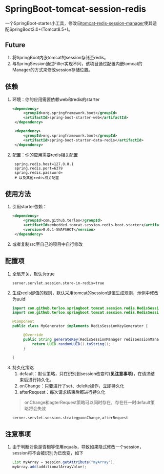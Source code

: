 # SpringBoot-tomcat-session-redis

一个SpringBoot-starter小工具，修改自[tomcat-redis-session-manager](https://github.com/jcoleman/tomcat-redis-session-manager)使其适配SpringBoot2.0+(Tomcat8.5+)。

## Future
1. 将SpringBoot内嵌tomcat的session存储至redis。
2. 与SpringSession通过Filter实现不同，该项目通过配置内嵌tomcat的Manager的方式来修改session存储位置。

## 依赖
1. 环境：你的应用需要依赖web和redis的starter
   ```xml
   <dependency>
        <groupId>org.springframework.boot</groupId>
        <artifactId>spring-boot-starter-web</artifactId>
    </dependency>

    <dependency>
        <groupId>org.springframework.boot</groupId>
        <artifactId>spring-boot-starter-data-redis</artifactId>
    </dependency>
   ```
2. 配置：你的应用需要redis相关配置
   ```properties
    spring.redis.host=127.0.0.1
    spring.redis.port=6379
    spring.redis.password=
    # 以及其他redis相关配置
   ```

## 使用方法
1. 引用starter依赖：
   ```xml
   <dependency>
        <groupId>com.github.terloo</groupId>
        <artifactId>embedded-tomcat-session-redis-boot-starter</artifactId>
        <version>0.0.1-SNAPSHOT</version>
    </dependency>
   ```
2. 或者复制src至自己的项目中自行修改

## 配置项
1. 全局开关，默认为true
   ```properties
   server.servlet.session.store-in-redis=true
   ```
2. 生成redis键值的规则，默认采用tomcat的session键值生成规则，示例中修改为uuid
   ```java
   import com.github.terloo.springboot.tomcat.session.redis.RedisSessionKeyGenerator;
   import com.github.terloo.springboot.tomcat.session.redis.RedisSessionManager;
   
   @Component
   public class MyGenerator implements RedisSessionKeyGenerator {

        @Override
        public String generateKey(RedisSessionManager redisSessionManager, String requestedSessionId) {
            return UUID.randomUUID().toString();
        }
        
   }
   ```
3. 持久化策略
   1. default：默认策略，只在识别到session改变时(**见注意事项**)，在请求结束后进行持久化。
   2. onChange：只要进行了set、delelte操作，立即持久化
   3. afterRequest：每次请求结束后都进行持久化
   > onChange和agterRequest策略可以同时存在，存在任一时default策略将会失效
   ```properties
   server.servlet.session.strategy=onChange,afterRequest
   ```

## 注意事项
1. 由于判断对象是否相等使用equals，导致如果隐式修改一个session，session将不会被识别为已改变，如下
   ```java
   List myArray = session.getAttribute("myArray");
   myArray.add(additionalArrayValue);
   ```